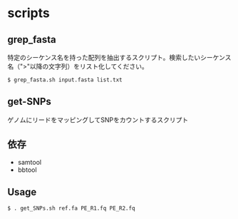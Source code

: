 # scripts

## grep_fasta
特定のシーケンス名を持った配列を抽出するスクリプト。検索したいシーケンス名（">"以降の文字列）をリスト化してください。
```
$ grep_fasta.sh input.fasta list.txt
```
## get-SNPs
ゲノムにリードをマッピングしてSNPをカウントするスクリプト

## 依存
- samtool
- bbtool

## Usage
```
$ . get_SNPs.sh ref.fa PE_R1.fq PE_R2.fq
```
